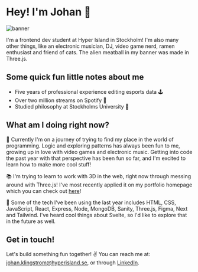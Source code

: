 # Hey! I'm Johan 🌌
![banner](https://user-images.githubusercontent.com/75391606/170718709-922b64f0-d982-46c3-aa1e-c2c83b98c881.gif)

I'm a frontend dev student at Hyper Island in Stockholm! I'm also many other things, like an electronic musician, DJ, video game nerd, ramen enthusiast and friend of cats. The alien meatball in my banner was made in Three.js.

## Some quick fun little notes about me
* Five years of professional experience editing esports data 🕹️
* Over two million streams on Spotify 🎵
* Studied philosophy at Stockholms University 💭

## What am I doing right now?
🚀 Currently I'm on a journey of trying to find my place in the world of programming. Logic and exploring patterns has always been fun to me, growing up in love with video games and electronic music. Getting into code the past year with that perspective has been fun so far, and I'm excited to learn how to make more cool stuff!

📚 I'm trying to learn to work with 3D in the web, right now through messing around with Three.js! I've most recently applied it on my portfolio homepage which you can check out [here](https://johanklingstrom.netlify.app)!

🔭 Some of the tech I've been using the last year includes HTML, CSS, JavaScript, React, Express, Node, MongoDB, Sanity, Three.js, Figma, Next and Tailwind. I've heard cool things about Svelte, so I'd like to explore that in the future as well.

## Get in touch!
Let's build something fun together! ✌️
You can reach me at: <johan.klingstrom@hyperisland.se>, or through [LinkedIn](https://www.linkedin.com/in/johan-klingstr%C3%B6m-19722321b).
